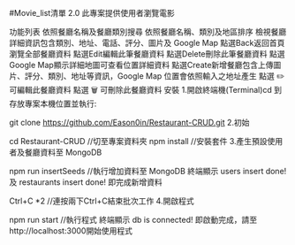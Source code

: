 #Movie_list清單 2.0
此專案提供使用者瀏覽電影

功能列表
依照餐廳名稱及餐廳類別搜尋
依照餐廳名稱、類別及地區排序
檢視餐廳詳細資訊包含類別、地址、電話、評分、圖片及 Google Map
點選Back返回首頁瀏覽全部餐廳資料
點選Edit編輯此筆餐廳資料
點選Delete刪除此筆餐廳資料
點選 Google Map顯示詳細地圖可查看位置詳細資料
點選Create新增餐廳包含上傳圖片、評分、類別、地址等資訊，Google Map 位置會依照輸入之地址產生
點選 ✏️ 可編輯此餐廳資料
點選 🗑️ 可刪除此餐廳資料
安裝
1.開啟終端機(Terminal)cd 到存放專案本機位置並執行:

git clone https://github.com/Eason0in/Restaurant-CRUD.git
2.初始

cd Restaurant-CRUD  //切至專案資料夾
npm install  //安裝套件
3.產生預設使用者及餐廳資料至 MongoDB

npm run insertSeeds  //執行增加資料至 MongoDB
終端顯示 users insert done! 及 restaurants insert done! 即完成新增資料

Ctrl+C *2  //連按兩下Ctrl+C結束批次工作
4.開啟程式

npm run start  //執行程式
終端顯示 db is connected! 即啟動完成，請至http://localhost:3000開始使用程式
